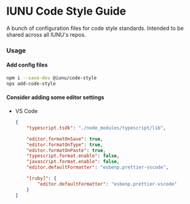 # IUNU Code Style Guide

A bunch of configuration files for code style standards. Intended to be shared across all IUNU's repos.

### Usage

#### Add config files

```sh
npm i --save-dev @iunu/code-style
npx add-code-style
```

#### Consider adding some editor settings

- VS Code
    ```json
    {
        "typescript.tsdk": "./node_modules/typescript/lib",

        "editor.formatOnSave": true,
        "editor.formatOnType": true,
        "editor.formatOnPaste": true,
        "typescript.format.enable": false,
        "javascript.format.enable": false,
        "editor.defaultFormatter": "esbenp.prettier-vscode",

        "[ruby]": {
            "editor.defaultFormatter": "esbenp.prettier-vscode"
        }
    }
    ```

